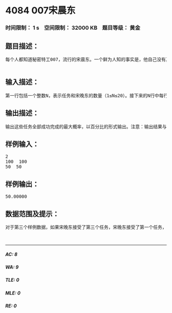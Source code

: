 # 4084 007宋晨东   
### 时间限制： 1 s&nbsp;&nbsp;&nbsp;&nbsp;空间限制： 32000 KB&nbsp;&nbsp;&nbsp;&nbsp;题目等级： 黄金  
## 题目描述：  

<pre>
每个人都知道秘密特工007，流行的宋晨东。一个鲜为人知的事实是，他自己没有真的执行大部分的任务，而是由他的表兄弟们宋晚东完成。宋晨东已经厌倦将得到新任务后又分配指派任务给<font face="Helvetica Neue, Helvetica, Arial, sans-serif">宋晚东</font>，所以他要求你帮他。每个月宋晨东收到一个任务列表。他从过去的任务中知道详细的情报，每个表兄弟宋晚东对于每个任务都有不同的成功完成的概率。宋晨东和宋晚东急于应付一次次从的任务，所以将这个任务交给了你，你是否也能成为宋晨东那样的特工呢？你只需要计算出最大的任务完成就够了。。注意：所有任务成功完成的最大概率是每个任务成功概率之积。  

</pre>
  
  
## 输入描述：  

<pre>
第一行包括一个整数N，表示任务和宋晚东的数量（1≤N≤20）。接下来的N行中每行包括N个0至100之间的整数。第i行的第j个数表示第i个宋晚东成功执行第j个任务的概率，数据时以百分比的形式给出。
</pre>
  
  
## 输出描述：  

<pre>
输出这些任务全部成功完成的最大概率，以百分比的形式输出。注意：输出结果与官方结果相差±0.000001是被允许的。
</pre>
  
  
## 样例输入：  

<pre>
2
100  100
50  50
</pre>
  
  
## 样例输出：  

<pre>
50.00000
</pre>
  
  
## 数据范围及提示：  

<pre>
对于第三个样例数据，如果宋晚东接受了第三个任务，宋晚东接受了第一个任务，宋晚东接受了第二个任务，那么所有任务完成的概率为1.0*0.13*0.7=0.091=9.1%。其他的任务的分配都比这个概率小。  


</pre>
  
  
***  

##### AC: 8  
##### WA: 9  
##### TLE: 0  
##### MLE: 0  
##### RE: 0  
